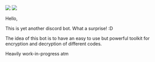 ![](https://img.shields.io/github/license/yamozha/CryptoBot.svg)
![](https://img.shields.io/badge/Status-WIP-blue.svg)




Hello,


This is yet another discord bot. What a surprise! :D


The idea of this bot is	to have an easy to use but powerful toolkit for encryption and decryption of different codes.


Heavily work-in-progress atm
